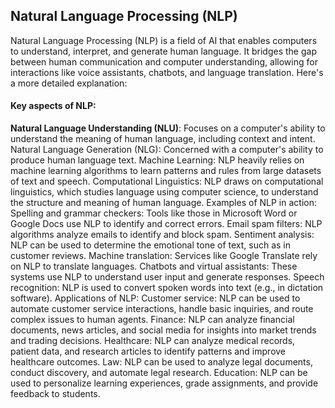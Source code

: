 ## Natural Language Processing (NLP)
Natural Language Processing (NLP) is a field of AI that enables computers to understand, interpret, and generate human language. It bridges the gap between human communication and computer understanding, allowing for interactions like voice assistants, chatbots, and language translation. 
Here's a more detailed explanation:
#### Key aspects of NLP:
**Natural Language Understanding (NLU)**:
Focuses on a computer's ability to understand the meaning of human language, including context and intent. 
Natural Language Generation (NLG):
Concerned with a computer's ability to produce human language text. 
Machine Learning:
NLP heavily relies on machine learning algorithms to learn patterns and rules from large datasets of text and speech. 
Computational Linguistics:
NLP draws on computational linguistics, which studies language using computer science, to understand the structure and meaning of human language. 
Examples of NLP in action: 
Spelling and grammar checkers: Tools like those in Microsoft Word or Google Docs use NLP to identify and correct errors. 
Email spam filters: NLP algorithms analyze emails to identify and block spam. 
Sentiment analysis: NLP can be used to determine the emotional tone of text, such as in customer reviews. 
Machine translation: Services like Google Translate rely on NLP to translate languages. 
Chatbots and virtual assistants: These systems use NLP to understand user input and generate responses. 
Speech recognition: NLP is used to convert spoken words into text (e.g., in dictation software). 
Applications of NLP:
Customer service:
NLP can be used to automate customer service interactions, handle basic inquiries, and route complex issues to human agents. 
Finance:
NLP can analyze financial documents, news articles, and social media for insights into market trends and trading decisions. 
Healthcare:
NLP can analyze medical records, patient data, and research articles to identify patterns and improve healthcare outcomes. 
Law:
NLP can be used to analyze legal documents, conduct discovery, and automate legal research. 
Education:
NLP can be used to personalize learning experiences, grade assignments, and provide feedback to students. 
